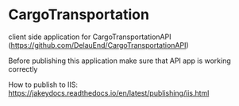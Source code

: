 # CargoTransportation
client side application for CargoTransportationAPI (https://github.com/DelauEnd/CargoTransportationAPI)

Before publishing this application make sure that API app is working correctly

How to publish to IIS:
https://jakeydocs.readthedocs.io/en/latest/publishing/iis.html
